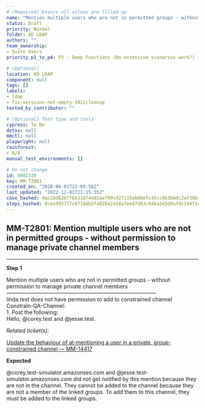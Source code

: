 ```yaml
---
# (Required) Ensure all values are filled up
name: "Mention multiple users who are not in permitted groups - without permission to manage private channel members"
status: Draft
priority: Normal
folder: AD LDAP
authors: ""
team_ownership:
- Suite Users
priority_p1_to_p4: P3 - Deep Functions (Do extensive scenarios work?)

# (Optional)
location: AD LDAP
component: null
tags: []
labels:
- ldap
- fix-versions-not-empty-2022cleanup
tested_by_contributor: ""

# (Optional) Test type and tools
cypress: To Do
detox: null
mmctl: null
playwright: null
rainforest:
- N/A
manual_test_environments: []

# Do not change
id: 5602330
key: MM-T2801
created_on: "2020-06-01T22:09:56Z"
last_updated: "2022-12-01T21:15:35Z"
case_hashed: 4ac2bd826ff6b31874e82aaf09cd2f115ab09efc45cc0b3b6dc2af38b12f790ab231b5566490778e425f3e8691edb7f2
steps_hashed: 8cee9957f7c6718db5fa028a2a14a7ee47d83c04ba2e5d0afdc194f1c1f5fec581109b7322e53cfff5b9113ac2a50b93
---
```


<!-- (Auto-generated) Based on frontmatter's "key" and "name" -->

## MM-T2801: Mention multiple users who are not in permitted groups - without permission to manage private channel members

---

**Step 1**

Mention multiple users who are not in permitted groups - without permission to manage private channel members\
————————————————————————————\
linda.test does not have permission to add to constrained channel Constrain-QA-Channel:\
1\. Post the following:\
Hello, @corey.test and @jesse.test.

_Related ticket(s):_

[Update the behaviour of at-mentioning a user in a private, group-constrained channel — MM-14417](https://mattermost.atlassian.net/browse/MM-14417)

**Expected**

@corey.test-simulator.amazonses.com and @jesse.test-simulator.amazonses.com did not get notified by this mention because they are not in the channel. They cannot be added to the channel because they are not a member of the linked groups. To add them to this channel, they must be added to the linked groups.
